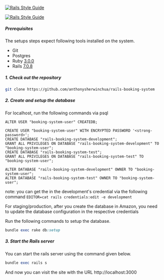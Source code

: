 [![Rails Style Guide](https://img.shields.io/badge/code_style-rubocop-brightgreen.svg)](https://github.com/rubocop/rubocop-rails)

[![Rails Style Guide](https://img.shields.io/badge/code_style-community-brightgreen.svg)](https://rails.rubystyle.guide)

##### Prerequisites

The setups steps expect following tools installed on the system.

- Git
- Postgres
- Ruby [3.0.0](https://www.ruby-lang.org/en/news/2020/12/25/ruby-3-0-0-released/)
- Rails [7.0.8](https://rubyonrails.org/2023/9/9/Rails-7-0-8-has-been-released/)

##### 1. Check out the repository

```bash
git clone https://github.com/anthonysherwinchua/rails-booking-system
```

##### 2. Create and setup the database

For localhost, run the following commands via psql

```
ALTER USER "booking-system-user" CREATEDB;

CREATE USER "booking-system-user" WITH ENCRYPTED PASSWORD '<strong-password>';
CREATE DATABASE "rails-booking-system-development";
GRANT ALL PRIVILEGES ON DATABASE "rails-booking-system-development" TO "booking-system-user";
CREATE DATABASE "rails-booking-system-test";
GRANT ALL PRIVILEGES ON DATABASE "rails-booking-system-test" TO "booking-system-user";

ALTER DATABASE "rails-booking-system-development" OWNER TO "booking-system-user";
ALTER DATABASE "rails-booking-system-test" OWNER TO "booking-system-user";

```

note: you can get the <strong-password> in the development's credential via the following command
`EDITOR=cat rails credentials:edit -e development`

For staging/production, after you create the database in Amazon, you need to update the
database configuration in the respective credentials

Run the following commands to setup the database.

```ruby
bundle exec rake db:setup
```

##### 3. Start the Rails server

You can start the rails server using the command given below.

```ruby
bundle exec rails s
```

And now you can visit the site with the URL http://localhost:3000